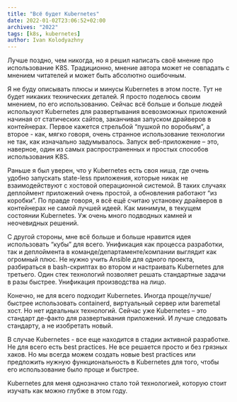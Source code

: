 ```yaml
---
title: "Всё будет Kubernetes"
date: 2022-01-02T23:06:52+02:00
archives: "2022"
tags: [k8s, kubernetes]
author: Ivan Kolodyazhny
---
```


Лучше поздно, чем никогда, но я решил написать своё мнение про использование K8S. Традиционно, мнение автора может не совпадать с мнением читателей и может быть абсолютно ошибочным.

Я не буду описывать плюсы и минусы Kubernetes в этом посте. Тут не будет никаких технических деталей. Я просто поделюсь своим мнением, по его использованию. Сейчас всё больше и больше людей используют Kubernetes для развертывания всевозможных приложений начиная от статических сайтов, заканчивая запуском драйверов в контейнерах. Первое кажется стрельбой “пушкой по воробьям”, а второе - как, мягко говоря, очень странное использование технологии не так, как изначально задумывалось. Запуск веб-приложение – это, наверное, один из самых распространенных и простых способов использования K8S.

Раньше я был уверен, что у Kubernetes есть своя ниша, где очень удобно запускать state-less приложения, которые никак не взаимодействуют с хостовой операционной системой. В таких случаях деплоймент приложений очень простой, а обновления работают “из коробки”. По правде говоря, я всё ещё считаю установку драйверов в контейнерах не самой лучшей идеей. Как минимум, в текущем состоянии Kubernetes. Уж очень много подводных камней и неочевидных решений.

С другой стороны, мне всё больше и больше нравится идея использовать “кубы” для всего. Унификация как процесса разработки, так и деплоймента в команде/департаменте/компании выглядит как огромный плюс. Не нужно учить Ansible для одного проекта, разбираться в bash-скриптах во втором и настраивать Kubernetes для третьего. Один стек технологий позволяет решать стандартные задачи в разы быстрее. Унификация производства на лицо.

Конечно, не для всего подходит Kubernetes. Иногда проще/лучше/быстрее использовать containerd, виртуальный сервер или baremetal хост. Но нет идеальных технологий. Сейчас уже Kubernetes – это стандарт де-факто для развертывания приложений. И лучше следовать стандарту, а не изобретать новый.

В случае Kubernetes - все еще находится в стадии активной разработке. Не для всего есть best practices. Не все решается просто и без грязных хаков. Но мы всегда можем создать новые best practices или предложить нужную функциональность в Kubernetes для того, чтобы его использование было проще и быстрее.

Kubernetes для меня однозначно стало той технологией, которую стоит изучать как можно глубже в этом году.